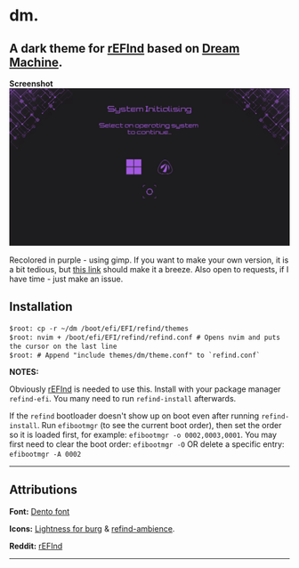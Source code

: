 dm.
==============================
A dark theme for [rEFInd](http://www.rodsbooks.com/refind/) based on [Dream Machine](https://github.com/Lindstream/dm-refind-theme).
----
**Screenshot**
![M](https://github.com/TheRealGramdalf/dm-remastered/blob/master/screenshot.png)

Recolored in purple - using gimp. If you want to make your own version, it is a bit tedious, but [this link](https://daviesmediadesign.com/quickly-change-colors-in-a-photo-with-this-gimp-tool-article-version/) should make it a breeze. Also open to requests, if I have time - just make an issue.

Installation
----
```
$root: cp -r ~/dm /boot/efi/EFI/refind/themes
$root: nvim + /boot/efi/EFI/refind/refind.conf # Opens nvim and puts the cursor on the last line
$root: # Append "include themes/dm/theme.conf" to `refind.conf`
```
__NOTES:__

Obviously [rEFInd](http://www.rodsbooks.com/refind/) is needed to use this. Install with your package manager `refind-efi`. You many need to run `refind-install` afterwards.

If the `refind` bootloader doesn't show up on boot even after running `refind-install`. Run `efibootmgr` (to see the current boot order), then set the order so it is loaded first, for example: `efibootmgr -o 0002,0003,0001`. You may first need to clear the boot order: `efibootmgr -O` OR delete a specific entry: `efibootmgr -A 0002`

----  
Attributions
----

**Font:** [Dento font](http://fontmeme.com/freefonts/34867/dento.font)

**Icons:** [Lightness for burg](http://sworiginal.deviantart.com/art/Lightness-for-burg-181461810) & [refind-ambience](https://github.com/lukechilds/refind-ambience).

**Reddit:** [rEFInd](http://www.rodsbooks.com/refind/)

----

